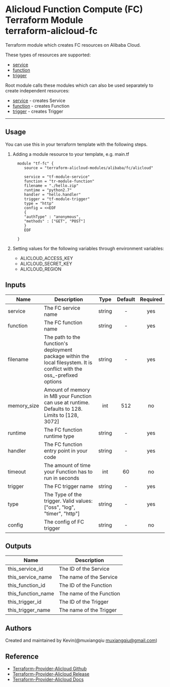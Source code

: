 Alicloud Function Compute (FC) Terraform Module  
terraform-alicloud-fc
=============================================

Terraform module which creates FC resources on Alibaba Cloud.

These types of resources are supported:

* [service](https://www.terraform.io/docs/providers/alicloud/r/fc_service.html)
* [function](https://www.terraform.io/docs/providers/alicloud/r/fc_function.html)
* [trigger](https://www.terraform.io/docs/providers/alicloud/r/fc_trigger.html)

Root module calls these modules which can also be used separately to create independent resources:

* [service](https://github.com/terraform-alicloud-modules/terraform-alicloud-fc/tree/master/modules/service) - creates Service
* [function](https://github.com/terraform-alicloud-modules/terraform-alicloud-fc/tree/master/modules/function) - creates Function
* [trigger](https://github.com/terraform-alicloud-modules/terraform-alicloud-fc/tree/master/modules/trigger) - creates Trigger

----------------------

Usage
-----
You can use this in your terraform template with the following steps.

1. Adding a module resource to your template, e.g. main.tf


         module "tf-fc" {
            source = "terraform-alicloud-modules/alibaba/fc/alicloud"

            service = "tf-module-service"
            function = "tr-module-function"
            filename = "./hello.zip"
            runtime = "python2.7"
            handler = "hello.handler"
            trigger = "tf-module-trigger"
            type = "http"
            config = <<EOF
            {
            "authType" : "anonymous",
            "methods" : ["GET", "POST"]
            }
            EOF

         }

2. Setting values for the following variables through environment variables:

    - ALICLOUD_ACCESS_KEY
    - ALICLOUD_SECRET_KEY
    - ALICLOUD_REGION

## Inputs

| Name | Description | Type | Default | Required |
|------|-------------|:----:|:-----:|:-----:|
| service | The FC service name | string | - | yes |
| function | The FC function name | string | - | yes |
| filename | The path to the function's deployment package within the local filesystem. It is conflict with the oss_-prefixed options | string | - | yes |
| memory_size | Amount of memory in MB your Function can use at runtime. Defaults to 128. Limits to [128, 3072] | int | 512 | no |
| runtime | The FC function runtime type | string | - | yes |
| handler | The FC function entry point in your code | string | - | yes |
| timeout | The amount of time your Function has to run in seconds | int | 60 | no |
| trigger | The FC trigger name | string | - | yes |
| type | The Type of the trigger. Valid values: ["oss", "log\", "timer", "http"] | string | - | yes |
| config | The config of FC trigger | string | - | no |


## Outputs

| Name | Description |
|------|-------------|
| this_service_id | The ID of the Service |
| this_service_name | The name of the Service |
| this_function_id | The ID of the Function |
| this_function_name | The name of the Function |
| this_trigger_id | The ID of the Trigger |
| this_trigger_name | The name of the Trigger |


Authors
-------
Created and maintained by Kevin(@muxiangqiu muxiangqiu@gmail.com)

Reference
---------
* [Terraform-Provider-Alicloud Github](https://github.com/terraform-providers/terraform-provider-alicloud)
* [Terraform-Provider-Alicloud Release](https://releases.hashicorp.com/terraform-provider-alicloud/)
* [Terraform-Provider-Alicloud Docs](https://www.terraform.io/docs/providers/alicloud/index.html)
